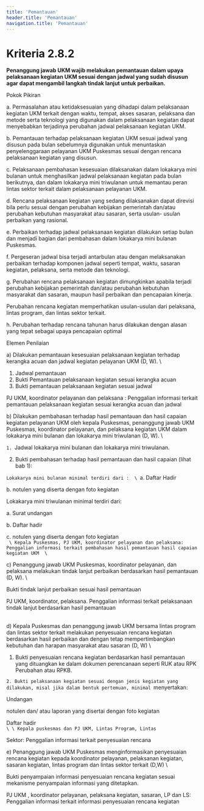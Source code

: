 ```yaml
---
title: 'Pemantauan'
header.title: 'Pemantauan'
navigation.title: 'Pemantauan'
---
```


# Kriteria 2.8.2 
**Penanggung jawab UKM wajib melakukan pemantauan dalam upaya pelaksanaan kegiatan UKM sesuai dengan jadwal yang sudah disusun agar dapat mengambil langkah tindak lanjut untuk perbaikan.** 



Pokok Pikiran 

a. Permasalahan atau ketidaksesuaian yang dihadapi dalam pelaksanaan kegiatan UKM terkait dengan waktu, tempat, akses sasaran, pelaksana dan metode serta teknologi yang digunakan dalam pelaksanaan kegiatan dapat menyebabkan terjadinya perubahan jadwal pelaksanaan kegiatan UKM. 

b. Pemantauan terhadap pelaksanaan kegiatan UKM sesuai jadwal yang disusun pada bulan sebelumnya digunakan untuk menuntaskan penyelenggaraan pelayanan UKM Puskesmas sesuai dengan rencana pelaksanaan kegiatan yang disusun. 

c. Pelaksanaan pembahasan kesesuaian dilaksanakan dalam lokakarya mini bulanan untuk menghasilkan jadwal pelaksanaan kegiatan pada bulan berikutnya, dan dalam lokakarya mini triwulanan untuk  memantau peran lintas sektor terkait dalam pelaksanaan pelayanan UKM. 

d. Rencana pelaksanaan kegiatan yang sedang dilaksanakan dapat direvisi bila perlu sesuai dengan perubahan kebijakan pemerintah dan/atau perubahan kebutuhan masyarakat atau sasaran, serta usulan- usulan perbaikan yang rasional. 

e. Perbaikan terhadap jadwal pelaksanaan kegiatan dilakukan setiap bulan dan menjadi bagian dari pembahasan dalam lokakarya mini bulanan Puskesmas. 

f. Pergeseran jadwal bisa terjadi antarbulan atau dengan melaksanakan perbaikan terhadap komponen jadwal seperti tempat, waktu, sasaran kegiatan, pelaksana, serta metode dan teknologi. 

g. Perubahan rencana pelaksanaan kegiatan dimungkinkan apabila terjadi perubahan kebijakan pemerintah dan/atau perubahan kebutuhan masyarakat dan sasaran,  maupun  hasil  perbaikan  dan pencapaian kinerja. 

Perubahan rencana kegiatan memperhatikan usulan-usulan dari pelaksana, lintas program, dan lintas sektor terkait. 

h. Perubahan terhadap rencana tahunan  harus  dilakukan dengan alasan yang tepat sebagai upaya pencapaian optimal 

Elemen Penilaian 




 a) Dilakukan pemantauan kesesuaian pelaksanaan kegiatan terhadap kerangka acuan dan jadwal kegiatan pelayanan UKM (D, W).  \




 
1. Jadwal pemantauan 
2. Bukti Pemantauan pelaksanaan kegiatan sesuai kerangka acuan 
3. Bukti pemantauan pelaksanaan kegiatan sesuai jadwal 
 
PJ UKM, koordinator pelayanan dan pelaksana : Penggalian informasi terkait pemantauan pelaksanaan kegiatan sesuai kerangka acuan dan jadwal 
 




 b) Dilakukan pembahasan terhadap hasil pemantauan dan hasil capaian kegiatan pelayanan UKM oleh kepala Puskesmas, penanggung jawab UKM Puskesmas, koordinator pelayanan, dan pelaksana kegiatan UKM dalam lokakarya mini bulanan dan lokakarya mini triwulanan (D, W). \


`1. `Jadwal lokakarya mini bulanan dan lokakarya mini triwulanan. 



2. Bukti pembahasan terhadap hasil pemantauan dan hasil capaian (lihat bab 1): 



`Lokakarya mini bulanan minimal terdiri dari :  \
`a. Daftar Hadir 

b. notulen yang diserta dengan foto kegiatan 

 

Lokakarya mini triwulanan minimal terdiri dari: 

a. Surat undangan 

b. Daftar hadir 

c. notulen yang diserta dengan foto kegiatan  \
`  \
Kepala Puskesmas, PJ UKM, koordinator pelayanan dan pelaksana:  Penggalian informasi terkait pembahasan hasil pemantauan hasil capaian kegiatan UKM  \
`


 c) Penanggung jawab UKM Puskesmas, koordinator pelayanan, dan pelaksana melakukan tindak lanjut perbaikan berdasarkan hasil pemantauan (D, W).  \




Bukti tindak lanjut perbaikan sesuai hasil pemantauan 
 
PJ UKM, koordinator, pelaksana. Penggalian informasi terkait pelaksanaan tindak lanjut berdasarkan hasil pemantauan 
 
 




  \
d) Kepala Puskesmas dan penanggung jawab UKM bersama lintas program dan lintas sektor terkait melakukan penyesuaian rencana kegiatan berdasarkan hasil perbaikan dan dengan tetap mempertimbangkan kebutuhan dan harapan masyarakat atau sasaran (D, W)  \




 
1. Bukti penyesuaian rencana kegiatan berdasarkan hasil pemantauan yang dituangkan ke dalam dokumen perencanaan seperti RUK atau RPK Perubahan atau RPKB. 



`2. Bukti pelaksanaan kegiatan sesuai dengan jenis kegiatan yang dilakukan, misal jika dalam bentuk pertemuan, minimal `menyertakan: 

 Undangan 

 notulen dan/ atau laporan yang disertai dengan foto kegiatan 

 Daftar hadir  \
` \
  \
Kepala puskesmas dan PJ UKM, Lintas Program, Lintas `



Sektor: Penggalian informasi terkait penyesuaian rencana 
 




 e) Penanggung jawab UKM Puskesmas menginformasikan penyesuaian rencana kegiatan kepada koordinator pelayanan, pelaksanan kegiatan, sasaran kegiatan, lintas program dan lintas sektor terkait (D,W)  \




 
Bukti penyampaian informasi penyesuaian rencana kegiatan sesuai mekanisme penyampaian informasi yang ditetapkan. 
 
PJ UKM , koordinator pelayanan, pelaksana kegiatan, sasaran, LP dan LS: Penggalian informasi terkait informasi penyesuaian rencana kegiatan 
 
 	



